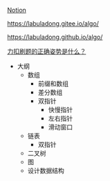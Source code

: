 [Notion](https://www.notion.so/xioyo/leetcode-48e35a0e66174e8ca2550b54fdeb6003)

https://labuladong.gitee.io/algo/

https://labuladong.github.io/algo/

[力扣刷题的正确姿势是什么？](https://segmentfault.com/a/1190000040694862)

- 大纲
  - 数组
    - 前缀和数组
    - 差分数组
    - 双指针
      - 快慢指针
      - 左右指针
      - 滑动窗口
  - 链表
    - 双指针
  - 二叉树
  - 图
  - 设计数据结构